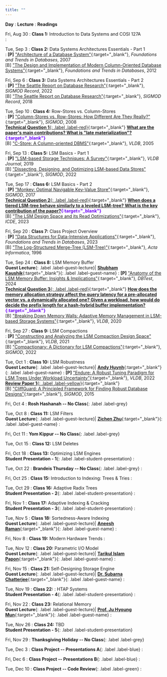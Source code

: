 ```yaml
---
title: ""
---
```


**Day**
: **Lecture**
    : **Readings**

Fri, Aug 30
: **Class 1:** Introduction to Data Systems and COSI 127A <br><a title="Presentation slides" href="/COSI-167A/assets/slides/COSI167A-Class1.pdf" target="_blank"><span class="slides-icon"></span></a>
    : 

Tue, Sep 3
: **Class 2:** Data Systems Architectures Essentials - Part 1 <br><a title="Presentation slides" href="/COSI-167A/assets/slides/COSI167A-Class2.pdf" target="_blank"><span class="slides-icon"></span></a>
    : __[P]__ ["Architecture of a Database System"](https://dsf.berkeley.edu/papers/fntdb07-architecture.pdf){:target="_blank"}, *Foundations and Trends in Databases*, 2007 <br>
[B] ["The Design and Implementation of Modern Column-Oriented Database Systems"](https://stratos.seas.harvard.edu/files/stratos/files/columnstoresfntdbs.pdf){:target="_blank"}, *Foundations and Trends in Databases*, 2012  <!--<a href="#"><span class="talk-icon"></span></a> <a href="#"><span class="video-icon"></span></a> -->

Fri, Sep 6
: **Class 3:** Data Systems Architectures Essentials - Part 2 <br><a title="Presentation slides" href="/COSI-167A/assets/slides/COSI167A-Class3.pdf" target="_blank"><span class="slides-icon"></span></a>
    : __[P]__ ["The Seattle Report on Database Research"](https://dl.acm.org/doi/pdf/10.1145/3524284){:target="_blank"}, *SIGMOD Record*, 2022 <br>
[B] ["The Seattle Report on Database Research"](https://db.cs.washington.edu/events/other/2018/Seattle_DBResearch_Report-Full.pdf){:target="_blank"}, *SIGMOD Record*, 2018

Tue, Sep 10
: **Class 4:** Row-Stores vs. Column-Stores <br><a title="Presentation slides" href="/COSI-167A/assets/slides/COSI167A-Class4.pdf" target="_blank"><span class="slides-icon"></span></a>
    : __[P]__ ["Column-Stores vs. Row-Stores: How Different Are They Really?"](https://www.cs.umd.edu/~abadi/papers/abadi-sigmod08.pdf){:target="_blank"}, *SIGMOD*, 2008 <br> [__Technical Question 1__{: .label .label-red}](https://www.gradescope.com/courses/828851/assignments/4899143){:target="_blank"} <b> <span style="color:#6e01fa">[What are the paper's main contributions? What is "late materialization"?](https://www.gradescope.com/courses/828851/assignments/4899143){:target="_blank"}</span> </b><br>
[B] ["C-Store: A Column-oriented DBMS"](https://web.stanford.edu/class/cs345d-01/rl/cstore.pdf){:target="_blank"}, *VLDB*, 2005

Fri, Sep 13
: **Class 5:** LSM Basics - Part 1 <br><a title="Presentation slides" href="/COSI-167A/assets/slides/COSI167A-Class5.pdf" target="_blank"><span class="slides-icon"></span></a>
    : __[P]__ ["LSM-based Storage Techniques: A Survey"](https://arxiv.org/pdf/1812.07527){:target="_blank"}, *VLDB Journal*, 2019 <br>
[B] ["Dissecting, Designing, and Optimizing LSM-based Data Stores"](https://dl.acm.org/doi/pdf/10.1145/3514221.3522563){:target="_blank"}, *SIGMOD*, 2022

Tue, Sep 17
: **Class 6:** LSM Basics - Part 2 <br><a title="Presentation slides" href="/COSI-167A/assets/slides/COSI167A-Class6.pdf" target="_blank"><span class="slides-icon"></span></a>
    : __[P]__ ["Monkey: Optimal Navigable Key-Value Store"](https://nivdayan.github.io/monkeykeyvaluestore.pdf){:target="_blank"}, *SIGMOD*, 2017 <br> [__Technical Question 2__{: .label .label-red}](https://www.gradescope.com/courses/828851/assignments/4962877){:target="_blank"} <b> <span style="color:#6e01fa">[When does a tiered LSM-tree behave similarly to a leveled LSM-tree? What is the key contribution of the paper?](https://www.gradescope.com/courses/828851/assignments/4962877){:target="_blank"}</span> </b><br>
[B] ["The LSM Design Space and its Read Optimizations"](){:target="_blank"}, *ICDE*, 2023

Fri, Sep 20
: **Class 7:** Class Project Overview <br><a title="Presentation slides" href="/COSI-167A/assets/slides/COSI167A-Class7.pdf" target="_blank"><span class="slides-icon"></span></a>
    : __[P]__ ["Data Structures for Data-Intensive Applications"](https://cs-people.bu.edu/mathan/publications/fnt23-athanassoulis.pdf){:target="_blank"}, *Foundations and Trends in Databases*, 2023  <br>
[B] ["The Log-Structured Merge-Tree (LSM-Tree)"](https://www.cs.umb.edu/~poneil/lsmtree.pdf){:target="_blank"}, *Acta Informatica*, 1996

Tue, Sep 24
: **Class 8:** LSM Memory Buffer <br><a title="Presentation slides" href="/COSI-167A/assets/slides/COSI167A-Class8.pdf" target="_blank"><span class="slides-icon"></span></a> __Guest Lecture__{: .label .label-guest-lecture}| [<i class="guest-lecture"></i> __Shubham Kaushik__](https://shubhamkaushik.com){:target="_blank"}{: .label .label-guest-name}
    : __[P]__ ["Anatomy of the LSM Memory Buffer: Insights & Implications"](https://dl.acm.org/doi/pdf/10.1145/3662165.3662766){:target="_blank"}, *DBTest*, 2024 <br> [__Technical Question 3__{: .label .label-red}](https://www.gradescope.com/courses/828851/assignments/4993895/){:target="_blank"} <b> <span style="color:#6e01fa">[How does the memory allocation strategy affect the query latency for a pre-allocated vector vs. a dynamically allocated one? Given a workload, how would do decide the prefix length for a hash-hybrid buffer implementation?](https://www.gradescope.com/courses/828851/assignments/4993895/){:target="_blank"}</span> </b><br>
[B] ["Breaking Down Memory Walls: Adaptive Memory Management in LSM-based Storage Systems"](https://vldb.org/pvldb/vol14/p241-luo.pdf){:target="_blank"}, *VLDB*, 2020

Fri, Sep 27
: **Class 9:** LSM Compactions <br><a title="Presentation slides" href="/COSI-167A/assets/slides/COSI167A-Class9.pdf" target="_blank"><span class="slides-icon"></span></a>
    : __[P]__ ["Constructing and Analyzing the LSM Compaction Design Space"](https://subhadeep.net/assets/fulltext/Constructing_and_Analyzing_the_LSM_Compaction_Design_Space.pdf){:target="_blank"}, *VLDB*, 2021 <br>
[B] ["Compactionary: A Dictionary for LSM Compactions"](https://subhadeep.net/assets/fulltext/Compactionary-A_Dictionary_for_LSM_Compactions.pdf){:target="_blank"}, *SIGMOD*, 2022

Tue, Oct 1
: **Class 10:** LSM Robustness <br> __Guest Lecture__{: .label .label-guest-lecture}| [<i class="guest-lecture"></i> __Andy Huynh__](https://ndhuynh.com/){:target="_blank"}{: .label .label-guest-name}
    : __[P]__ ["Endure: A Robust Tuning Paradigm for LSM Trees Under Workload Uncertainty"](https://arxiv.org/pdf/2110.13801){:target="_blank"}, *VLDB*, 2022 <br> [__Review Paper 1__{: .label .label-yellow}](#){:target="_blank"} <b> <span style="color:#6e01fa"></span> </b><br>
[B] ["CliffGuard: A Principled Framework for Finding Robust Database Designs"](https://web.eecs.umich.edu/~mozafari/php/data/uploads/sigmod_2015.pdf){:target="_blank"}, *SIGMOD*, 2015

Fri, Oct 4
: **Rosh Hashanah -- No Class**{: .label .label-grey}

Tue, Oct 8
: **Class 11:** LSM Filters <br> __Guest Lecture__{: .label .label-guest-lecture}| [<i class="guest-lecture"></i> __Zichen Zhu__](https://cs-people.bu.edu/zczhu/){:target="_blank"}{: .label .label-guest-name}
    : 

Fri, Oct 11
: **Yom Kippur -- No Class**{: .label .label-grey}

Tue, Oct 15
: **Class 12:** LSM Deletes

Fri, Oct 18
: **Class 13:** Optimizing LSM Engines <br> __Student Presentation - 1__{: .label .label-student-presentation} 
    : 

Tue, Oct 22
: **Brandeis Thursday -- No Class**{: .label .label-grey}
    : 

Fri, Oct 25
: **Class 15:** Introduction to Indexing: Trees & Tries
    : 

Tue, Oct 29
: **Class 16:** Adaptive Radix Trees <br> __Student Presentation - 2__{: .label .label-student-presentation} 
    : 

Fri, Nov 1
: **Class 17:** Adaptive Indexing & Cracking <br> __Student Presentation - 3__{: .label .label-student-presentation} 
    : 

Tue, Nov 5
: **Class 18:** Sortedness-Aware Indexing <br> __Guest Lecture__{: .label .label-guest-lecture}| [<i class="guest-lecture"></i> __Aneesh Raman__](https://ramananeesh.github.io/){:target="_blank"}{: .label .label-guest-name}
    : 

Fri, Nov 8
: **Class 19:** Modern Hardware Trends
    : 

Tue, Nov 12
: **Class 20:** Parametric I/O Model <br> __Guest Lecture__{: .label .label-guest-lecture}| [<i class="guest-lecture"></i> __Tarikul Islam Papon__](https://cs-people.bu.edu/papon/){:target="_blank"}{: .label .label-guest-name}
    : 

Fri, Nov 15
: **Class 21:** Self-Designing Storage Engine <br> __Guest Lecture__{: .label .label-guest-lecture}| [<i class="guest-lecture"></i> __Dr. Subarna Chatterjee__](https://chatterjeesubarna.github.io/){:target="_blank"}{: .label .label-guest-name}
    : 

Tue, Nov 19
: **Class 22:** : HTAP Systems <br> __Student Presentation - 4__{: .label .label-student-presentation} 
    : 

Fri, Nov 22
: **Class 23:** Relational Memory <br> __Guest Lecture__{: .label .label-guest-lecture}| [<i class="guest-lecture"></i> __Prof. Ju Hyoung Mun__](https://sites.google.com/view/juhyoungmun/){:target="_blank"}{: .label .label-guest-name}
    : 

Tue, Nov 26
: **Class 24:** TBD <br> __Student Presentation - 5__{: .label .label-student-presentation} 

Fri, Nov 29
: **Thanksgiving Holiday -- No Class**{: .label .label-grey}
    

Tue, Dec 3
: **Class Project -- Presentations A**{: .label .label-blue}
    : 

Fri, Dec 6
: **Class Project -- Presentations B**{: .label .label-blue}
    : 

Tue, Dec 10
: **Class Project -- Code Review**{: .label .label-green}
    : 


